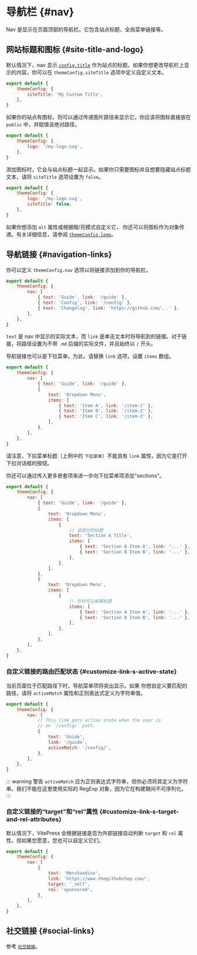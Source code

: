# 导航栏 {#nav}

Nav 是显示在页面顶部的导航栏。它包含站点标题、全局菜单链接等。

## 网站标题和图标 {#site-title-and-logo}

默认情况下，nav 显示 [`config.title`](./site-config#title) 作为站点的标题。如果你想更改导航栏上显示的内容，你可以在 `themeConfig.siteTitle` 选项中定义自定义文本。

```js
export default {
	themeConfig: {
		siteTitle: 'My Custom Title',
	},
}
```

如果你的站点有图标，则可以通过传递图片路径来显示它。你应该将图标直接放在 `public` 中，并赋值该绝对路径。

```js
export default {
	themeConfig: {
		logo: '/my-logo.svg',
	},
}
```

添加图标时，它会与站点标题一起显示。如果你只需要图标并且想要隐藏站点标题文本，请将 `siteTitle` 选项设置为 `false`。

```js
export default {
	themeConfig: {
		logo: '/my-logo.svg',
		siteTitle: false,
	},
}
```

如果你想添加 `alt` 属性或根据暗/亮模式自定义它， 你还可以将图标作为对象传递。有关详细信息，请参阅 [`themeConfig.logo`](./default-theme-config#logo)。

## 导航链接 {#navigation-links}

你可以定义 `themeConfig.nav` 选项以将链接添加到你的导航栏。

```js
export default {
	themeConfig: {
		nav: [
			{ text: 'Guide', link: '/guide' },
			{ text: 'Config', link: '/config' },
			{ text: 'Changelog', link: 'https://github.com/...' },
		],
	},
}
```

`text` 是 nav 中显示的实际文本，而 `link` 是单击文本时将导航到的链接。对于链接，将路径设置为不带 `.md` 后缀的实际文件，并且始终以 `/` 开头。

导航链接也可以是下拉菜单。为此，请替换 `link` 选项，设置 `items` 数组。

```js
export default {
	themeConfig: {
		nav: [
			{ text: 'Guide', link: '/guide' },
			{
				text: 'Dropdown Menu',
				items: [
					{ text: 'Item A', link: '/item-1' },
					{ text: 'Item B', link: '/item-2' },
					{ text: 'Item C', link: '/item-3' },
				],
			},
		],
	},
}
```

请注意，下拉菜单标题（上例中的 `下拉菜单`）不能具有 `link` 属性，因为它是打开下拉对话框的按钮。

你还可以通过传入更多嵌套项来进一步向下拉菜单项添加“sections”。

```js
export default {
	themeConfig: {
		nav: [
			{ text: 'Guide', link: '/guide' },
			{
				text: 'Dropdown Menu',
				items: [
					{
						// 该部分的标题
						text: 'Section A Title',
						items: [
							{ text: 'Section A Item A', link: '...' },
							{ text: 'Section B Item B', link: '...' },
						],
					},
				],
			},
			{
				text: 'Dropdown Menu',
				items: [
					{
						// 你也可以省略标题
						items: [
							{ text: 'Section A Item A', link: '...' },
							{ text: 'Section B Item B', link: '...' },
						],
					},
				],
			},
		],
	},
}
```

### 自定义链接的路由匹配状态 {#customize-link-s-active-state}

当前页面位于匹配路径下时，导航菜单项将突出显示。如果 你想自定义要匹配的路径，请将 `activeMatch` 属性和正则表达式定义为字符串值。

```js
export default {
	themeConfig: {
		nav: [
			// This link gets active state when the user is
			// on `/config/` path.
			{
				text: 'Guide',
				link: '/guide',
				activeMatch: '/config/',
			},
		],
	},
}
```

::: warning 警告
`activeMatch` 应为正则表达式字符串，但你必须将其定义为字符串。我们不能在这里使用实际的 RegExp 对象，因为它在构建期间不可序列化。
:::

### 自定义链接的“target”和“rel”属性 {#customize-link-s-target-and-rel-attributes}

默认情况下，VitePress 会根据链接是否为外部链接自动判断 `target` 和 `rel` 属性。但如果您愿意，您也可以自定义它们。

```js
export default {
	themeConfig: {
		nav: [
			{
				text: 'Merchandise',
				link: 'https://www.thegithubshop.com/',
				target: '_self',
				rel: 'sponsored',
			},
		],
	},
}
```

## 社交链接 {#social-links}

参考 [`社交链接`](./default-theme-config#sociallinks)。
